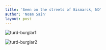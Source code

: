 ```yaml
---
title: 'Seen on the streets of Bismarck, ND'
author: 'Noam Sain'
layout: post
---
```


![turd-burglar1](/assets/2014-10-turd-burglar1.jpg)

![turd-burglar2](/assets/2014-10-turd-burglar2.jpg)